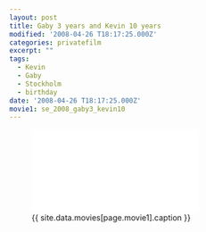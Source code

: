 ```yaml
---
layout: post
title: Gaby 3 years and Kevin 10 years
modified: '2008-04-26 T18:17:25.000Z'
categories: privatefilm
excerpt: ""
tags:
  - Kevin
  - Gaby
  - Stockholm
  - birthday
date: '2008-04-26 T18:17:25.000Z'
movie1: se_2008_gaby3_kevin10
---
```


<figure>
<iframe src="{{ site.commonurl }}/movies/{{ site.data.movies[page.movie1].file }}" width="{{ site.data.movies[page.movie1].width }}" height="{{ site.data.movies[page.movie1].height }}" frameborder="0">
</iframe>
<figcaption> {{ site.data.movies[page.movie1].caption }} </figcaption>
</figure>
